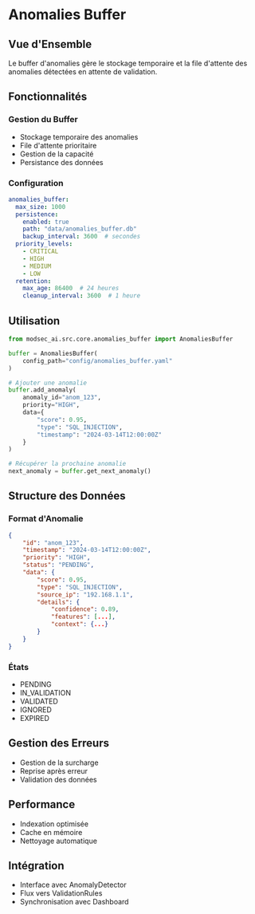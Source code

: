 # Anomalies Buffer

## Vue d'Ensemble
Le buffer d'anomalies gère le stockage temporaire et la file d'attente des anomalies détectées en attente de validation.

## Fonctionnalités

### Gestion du Buffer
- Stockage temporaire des anomalies
- File d'attente prioritaire
- Gestion de la capacité
- Persistance des données

### Configuration
```yaml
anomalies_buffer:
  max_size: 1000
  persistence:
    enabled: true
    path: "data/anomalies_buffer.db"
    backup_interval: 3600  # secondes
  priority_levels:
    - CRITICAL
    - HIGH
    - MEDIUM
    - LOW
  retention:
    max_age: 86400  # 24 heures
    cleanup_interval: 3600  # 1 heure
```

## Utilisation

```python
from modsec_ai.src.core.anomalies_buffer import AnomaliesBuffer

buffer = AnomaliesBuffer(
    config_path="config/anomalies_buffer.yaml"
)

# Ajouter une anomalie
buffer.add_anomaly(
    anomaly_id="anom_123",
    priority="HIGH",
    data={
        "score": 0.95,
        "type": "SQL_INJECTION",
        "timestamp": "2024-03-14T12:00:00Z"
    }
)

# Récupérer la prochaine anomalie
next_anomaly = buffer.get_next_anomaly()
```

## Structure des Données

### Format d'Anomalie
```json
{
    "id": "anom_123",
    "timestamp": "2024-03-14T12:00:00Z",
    "priority": "HIGH",
    "status": "PENDING",
    "data": {
        "score": 0.95,
        "type": "SQL_INJECTION",
        "source_ip": "192.168.1.1",
        "details": {
            "confidence": 0.89,
            "features": [...],
            "context": {...}
        }
    }
}
```

### États
- PENDING
- IN_VALIDATION
- VALIDATED
- IGNORED
- EXPIRED

## Gestion des Erreurs
- Gestion de la surcharge
- Reprise après erreur
- Validation des données

## Performance
- Indexation optimisée
- Cache en mémoire
- Nettoyage automatique

## Intégration
- Interface avec AnomalyDetector
- Flux vers ValidationRules
- Synchronisation avec Dashboard 